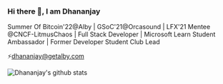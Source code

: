 ### Hi there 👋, I am Dhananjay

Summer Of Bitcoin'22@Alby | GSoC'21@Orcasound | LFX'21 Mentee @CNCF-LitmusChaos | Full Stack Developer | Microsoft Learn Student Ambassador | Former Developer Student Club Lead

⚡️dhananjay@getalby.com
<br>

<!--- just 
- 🔭 I’m currently working on ...
- 🌱 I’m currently learning ...
- 👯 I’m looking to collaborate on ...
- 🤔 I’m looking for help with ...
- 💬 Ask me about ...
- 📫 How to reach me: ...
- 😄 Pronouns: ...
- ⚡ Fun fact: ...

--->

![Dhananjay's github stats](https://github-readme-stats.vercel.app/api?username=dhananjaypurohit&show_icons=true)
